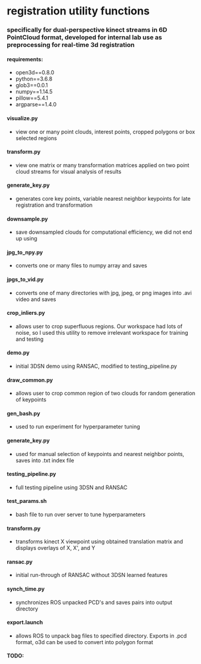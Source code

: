 # registration utility functions
### specifically for dual-perspective kinect streams in 6D PointCloud format, developed for internal lab use as preprocessing for real-time 3d registration

#### requirements:
- open3d==0.8.0
- python==3.6.8
- glob3==0.0.1
- numpy==1.14.5
- pillow==5.4.1
- argparse==1.4.0

#### visualize.py
- view one or many point clouds, interest points, cropped polygons or box selected regions 

#### transform.py
- view one matrix or many transformation matrices applied on two point cloud streams for visual analysis of results

#### generate_key.py
- generates core key points, variable nearest neighbor keypoints for late registration and transformation

#### downsample.py
- save downsampled clouds for computational efficiency, we did not end up using

#### jpg_to_npy.py
- converts one or many files to numpy array and saves

#### jpgs_to_vid.py
- converts one of many directories with jpg, jpeg, or png images into .avi video and saves

#### crop_inliers.py
- allows user to crop superfluous regions. Our workspace had lots of noise, so I used this utility to remove irrelevant workspace for training and testing

#### demo.py
- initial 3DSN demo using RANSAC, modified to testing_pipeline.py

#### draw_common.py
- allows user to crop common region of two clouds for random generation of keypoints

#### gen_bash.py
- used to run experiment for hyperparameter tuning

#### generate_key.py
- used for manual selection of keypoints and nearest neighbor points, saves into .txt index file

#### testing_pipeline.py
- full testing pipeline using 3DSN and RANSAC

#### test_params.sh
- bash file to run over server to tune hyperparameters

#### transform.py
- transforms kinect X viewpoint using obtained translation matrix and displays overlays of X, X', and Y

#### ransac.py
- initial run-through of RANSAC without 3DSN learned features

#### synch_time.py
- synchronizes ROS unpacked PCD's and saves pairs into output directory 

#### export.launch
- allows ROS to unpack bag files to specified directory. Exports in .pcd format, o3d can be used to convert into polygon format

#### TODO:
